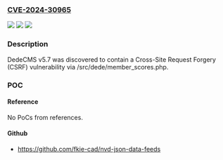 ### [CVE-2024-30965](https://cve.mitre.org/cgi-bin/cvename.cgi?name=CVE-2024-30965)
![](https://img.shields.io/static/v1?label=Product&message=n%2Fa&color=blue)
![](https://img.shields.io/static/v1?label=Version&message=n%2Fa&color=blue)
![](https://img.shields.io/static/v1?label=Vulnerability&message=n%2Fa&color=brighgreen)

### Description

DedeCMS v5.7 was discovered to contain a Cross-Site Request Forgery (CSRF) vulnerability via /src/dede/member_scores.php.

### POC

#### Reference
No PoCs from references.

#### Github
- https://github.com/fkie-cad/nvd-json-data-feeds

